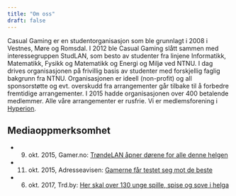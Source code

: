 ```yaml
---
title: "Om oss"
draft: false
---
```

Casual Gaming er en studentorganisasjon som ble grunnlagt i 2008 i Vestnes, Møre og Romsdal. I 2012 ble Casual Gaming slått sammen med interessegruppen StudLAN, som besto av studenter fra linjene Informatikk, Matematikk, Fysikk og Matematikk og Energi og Miljø ved NTNU. I dag drives organisasjonen på frivillig basis av studenter med forskjellig faglig bakgrunn fra NTNU. Organisasjonen er ideell (non-profit) og all sponsorstøtte og evt. overskudd fra arrangementer går tilbake til å forbedre fremtidige arrangementer. I 2015 hadde organisasjonen over 400 betalende medlemmer. Alle våre arrangementer er rusfrie. Vi er medlemsforening i [Hyperion](http://n4f.no/).

## Mediaoppmerksomhet
* 9. okt. 2015, Gamer.no: [TrøndeLAN åpner dørene for alle denne helgen](https://www.gamer.no/artikler/trondelan-apner-dorene-for-alle/193159)
* 11. okt. 2015, Adresseavisen: [Gamerne får testet seg mot de beste](https://www.adressa.no/nyheter/trondheim/2015/10/11/Gamerne-f%C3%A5r-testet-seg-mot-de-beste-11669351.ece)
* 6. okt. 2017, Trd.by: [Her skal over 130 unge spille, spise og sove i helga](https://trd.by/event/2017/10/06/Her-skal-over-130-unge-spille-spise-og-sove-i-helga-15400017.ece)
